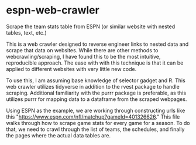 # espn-web-crawler
Scrape the team stats table from ESPN (or similar website with nested tables, text, etc.)

This is a web crawler designed to reverse engineer links to nested data and scrape that data on websites. While there are other methods to webcrawling/scraping, I have found this to be the most intuitive, reproducible approach. The ease with with this technique is that it can be applied to different websites with very little new code. 

To use this, I am assuming base knowledge of selector gadget and R. This web crawler utilizes tidyverse in addition to the rvest package to handle scraping. 
Additional familiarity with the purrr package is preferable, as this utilizes purrr for mapping data to a dataframe from the scraped webpages. 

Using ESPN as the example, we are working through constructing urls like this "https://www.espn.com/nfl/matchup?gameId=401326626." This file walks through how to scrape game stats for every game for a season. To do that, we need to crawl through
the list of teams, the schedules, and finally the pages where the actual data tables are.
